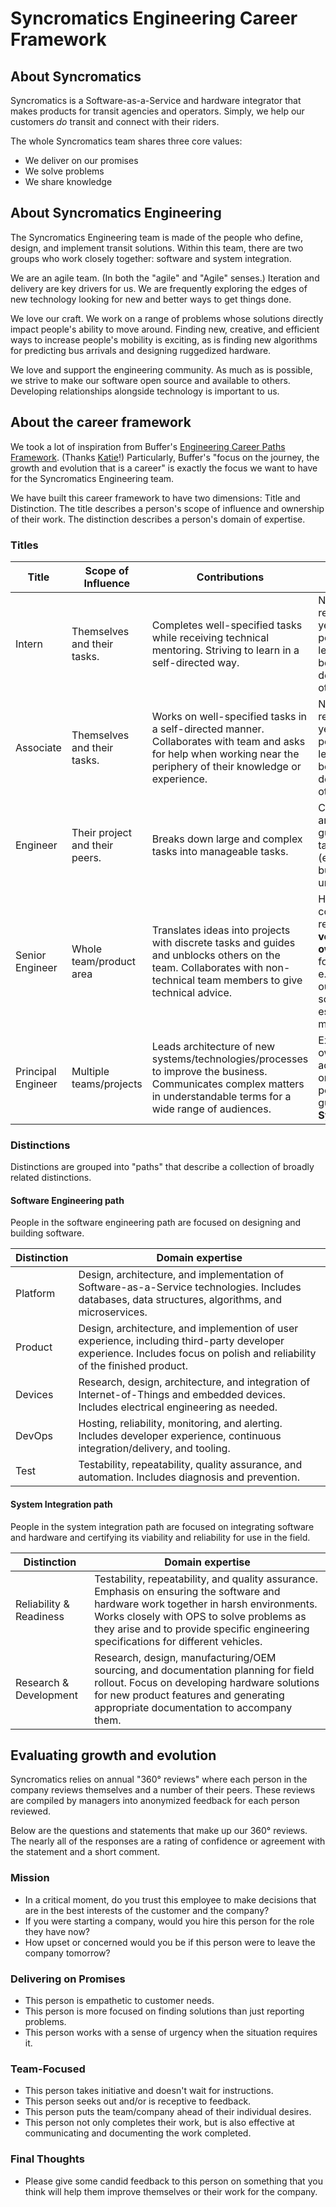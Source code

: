 # Syncromatics Engineering Career Framework

## About Syncromatics

Syncromatics is a Software-as-a-Service and hardware integrator that makes products for transit agencies and operators. Simply, we help our customers _do_ transit and connect with their riders.

The whole Syncromatics team shares three core values:

* We deliver on our promises
* We solve problems
* We share knowledge


## About Syncromatics Engineering

The Syncromatics Engineering team is made of the people who define, design, and implement transit solutions. Within this team, there are two groups who work closely together: software and system integration.

We are an agile team. (In both the "agile" and "Agile" senses.) Iteration and delivery are key drivers for us. We are frequently exploring the edges of new technology looking for new and better ways to get things done.

We love our craft. We work on a range of problems whose solutions directly impact people's ability to move around. Finding new, creative, and efficient ways to increase people's mobility is exciting, as is finding new algorithms for predicting bus arrivals and designing ruggedized hardware. 

We love and support the engineering community. As much as is possible, we strive to make our software open source and available to others. Developing relationships alongside technology is important to us.


## About the career framework

We took a lot of inspiration from Buffer's [Engineering Career Paths Framework][eng-career-paths-fx]. (Thanks [Katie][katie-womersley]!) Particularly, Buffer's "focus on the journey, the growth and evolution that is a career" is exactly the focus we want to have for the Syncromatics Engineering team.

[eng-career-paths-fx]: https://open.buffer.com/engineering-career-framework/
[katie-womersley]: https://open.buffer.com/author/katie/

We have built this career framework to have two dimensions: Title and Distinction. The title describes a person's scope of influence and ownership of their work. The distinction describes a person's domain of expertise.


### Titles

| Title | Scope of Influence           | Contributions  | Ownership |
| ------------- |-------------|------|---|
| Intern        | Themselves and their tasks. | Completes well-specified tasks while receiving technical mentoring. Striving to learn in a self-directed way. | No ownership responsibility yet: this person is learning and being actively developed by others.
| Associate      | Themselves and their tasks.      | Works on well-specified tasks in a self-directed manner. Collaborates with team and asks for help when working near the periphery of their knowledge or experience. | No ownership responsibility yet: this person is learning and being actively developed by others.
| Engineer       | Their project and their peers.    | Breaks down large and complex tasks into manageable tasks. | Co-owns an area with guidance & takes initiative (e.g fixes bugs unprompted)
| Senior Engineer | Whole team/product area | Translates ideas into projects with discrete tasks and guides and unblocks others on the team. Collaborates with non-technical team members to give technical advice. | Has a consistent record of **very strong ownership** for their area, e.g. figuring out on-call schedules, establishing monitoring
| Principal Engineer | Multiple teams/projects | Leads architecture of new systems/technologies/processes to improve the business. Communicates complex matters in understandable terms for a wide range of audiences. | Exhibits ownership across the org - this person is a guardian of **Syncromatics**


### Distinctions

Distinctions are grouped into "paths" that describe a collection of broadly related distinctions.

#### Software Engineering path

People in the software engineering path are focused on designing and building software.

| Distinction | Domain expertise |
| ----------- | ---------------- |
| Platform | Design, architecture, and implementation of Software-as-a-Service technologies. Includes databases, data structures, algorithms, and microservices. |
| Product | Design, architecture, and implemention of user experience, including third-party developer experience. Includes focus on polish and reliability of the finished product. |
| Devices | Research, design, architecture, and integration of Internet-of-Things and embedded devices. Includes electrical engineering as needed. |
| DevOps | Hosting, reliability, monitoring, and alerting. Includes developer experience, continuous integration/delivery, and tooling. |
| Test | Testability, repeatability, quality assurance, and automation. Includes diagnosis and prevention. |

#### System Integration path

People in the system integration path are focused on integrating software and hardware and certifying its viability and reliability for use in the field.

| Distinction | Domain expertise |
| ----------- | ---------------- |
| Reliability & Readiness | Testability, repeatability, and quality assurance. Emphasis on ensuring the software and hardware work together in harsh environments. Works closely with OPS to solve problems as they arise and to provide specific engineering specifications for different vehicles. |
| Research & Development | Research, design, manufacturing/OEM sourcing, and documentation planning for field rollout. Focus on developing hardware solutions for new product features and generating appropriate documentation to accompany them. |

## Evaluating growth and evolution

Syncromatics relies on annual "360° reviews" where each person in the company reviews themselves and a number of their peers. These reviews are compiled by managers into anonymized feedback for each person reviewed.

Below are the questions and statements that make up our 360° reviews. The nearly all of the responses are a rating of confidence or agreement with the statement and a short comment.

### Mission

* In a critical moment, do you trust this employee to make decisions that are in the best interests of the customer and the company?
* If you were starting a company, would you hire this person for the role they have now?
* How upset or concerned would you be if this person were to leave the company tomorrow?

### Delivering on Promises

* This person is empathetic to customer needs.
* This person is more focused on finding solutions than just reporting problems.
* This person works with a sense of urgency when the situation requires it.

### Team-Focused

* This person takes initiative and doesn't wait for instructions.
* This person seeks out and/or is receptive to feedback.
* This person puts the team/company ahead of their individual desires.
* This person not only completes their work, but is also effective at communicating and documenting the work completed.

### Final Thoughts

* Please give some candid feedback to this person on something that you think will help them improve themselves or their work for the company.